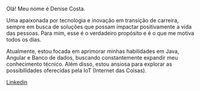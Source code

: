 Olá! Meu nome é Denise Costa.

Uma apaixonada por tecnologia e inovação em transição de carreira, sempre em busca de soluções que possam impactar positivamente a vida das pessoas. Para mim, esse é o verdadeiro propósito e é o que me motiva todos os dias.

Atualmente, estou focada em aprimorar minhas habilidades em Java, Angular e Banco de dados, buscando constantemente expandir meu conhecimento técnico. Além disso, estou ansiosa para explorar as possibilidades oferecidas pela IoT (Internet das Coisas).

[Linkedin](https://www.linkedin.com/in/-denisecosta-/)
